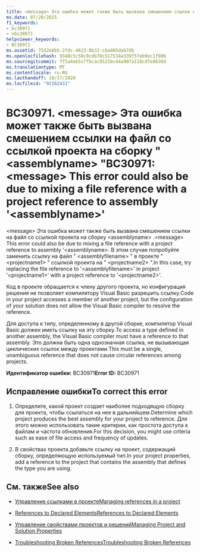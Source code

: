 ```yaml
---
title: <message> Эта ошибка может также быть вызвана смешением ссылки на файл и ссылки проекта на сборку <assemblyname>
ms.date: 07/20/2015
f1_keywords:
- bc30971
- vbc30971
helpviewer_keywords:
- BC30971
ms.assetid: 75d2e8b5-2fdc-4623-8b32-cba805dab7db
ms.openlocfilehash: 9340c5c58c0cdb70c517534a339f57eb9ec1f906
ms.sourcegitcommit: ff5a4eb5cffbcac9521bc44a907a118cd7e8638d
ms.translationtype: MT
ms.contentlocale: ru-RU
ms.lasthandoff: 10/17/2020
ms.locfileid: "92162431"
---
```

# <a name="bc30971-message-this-error-could-also-be-due-to-mixing-a-file-reference-with-a-project-reference-to-assembly-assemblyname"></a><span data-ttu-id="504bd-102">BC30971. \<message> Эта ошибка может также быть вызвана смешением ссылки на файл со ссылкой проекта на сборку " \<assemblyname> "</span><span class="sxs-lookup"><span data-stu-id="504bd-102">BC30971: \<message> This error could also be due to mixing a file reference with a project reference to assembly '\<assemblyname>'</span></span>

<span data-ttu-id="504bd-103">\<message> Эта ошибка может также быть вызвана смешением ссылки на файл со ссылкой проекта на сборку \<assemblyname> .</span><span class="sxs-lookup"><span data-stu-id="504bd-103">\<message> This error could also be due to mixing a file reference with a project reference to assembly '\<assemblyname>.</span></span> <span data-ttu-id="504bd-104">В этом случае попробуйте заменить ссылку на файл " \<assemblyfilename> " в проекте " \<projectname1> " ссылкой проекта на " \<projectname2> ".</span><span class="sxs-lookup"><span data-stu-id="504bd-104">In this case, try replacing the file reference to '\<assemblyfilename>' in project '\<projectname1>' with a project reference to '\<projectname2>'.</span></span>

 <span data-ttu-id="504bd-105">Код в проекте обращается к члену другого проекта, но конфигурация решения не позволяет компилятору Visual Basic разрешить ссылку.</span><span class="sxs-lookup"><span data-stu-id="504bd-105">Code in your project accesses a member of another project, but the configuration of your solution does not allow the Visual Basic compiler to resolve the reference.</span></span>

 <span data-ttu-id="504bd-106">Для доступа к типу, определенному в другой сборке, компилятор Visual Basic должен иметь ссылку на эту сборку.</span><span class="sxs-lookup"><span data-stu-id="504bd-106">To access a type defined in another assembly, the Visual Basic compiler must have a reference to that assembly.</span></span> <span data-ttu-id="504bd-107">Это должна быть одна однозначная ссылка, не вызывающая циклических ссылок между проектами.</span><span class="sxs-lookup"><span data-stu-id="504bd-107">This must be a single, unambiguous reference that does not cause circular references among projects.</span></span>

 <span data-ttu-id="504bd-108">**Идентификатор ошибки:** BC30971</span><span class="sxs-lookup"><span data-stu-id="504bd-108">**Error ID:** BC30971</span></span>

## <a name="to-correct-this-error"></a><span data-ttu-id="504bd-109">Исправление ошибки</span><span class="sxs-lookup"><span data-stu-id="504bd-109">To correct this error</span></span>

1. <span data-ttu-id="504bd-110">Определите, какой проект создает наиболее подходящую сборку для проекта, чтобы ссылаться на нее в дальнейшем.</span><span class="sxs-lookup"><span data-stu-id="504bd-110">Determine which project produces the best assembly for your project to reference.</span></span> <span data-ttu-id="504bd-111">Для этого можно использовать такие критерии, как простота доступа к файлам и частота обновления.</span><span class="sxs-lookup"><span data-stu-id="504bd-111">For this decision, you might use criteria such as ease of file access and frequency of updates.</span></span>

2. <span data-ttu-id="504bd-112">В свойствах проекта добавьте ссылку на проект, содержащий сборку, определяющую используемый тип.</span><span class="sxs-lookup"><span data-stu-id="504bd-112">In your project properties, add a reference to the project that contains the assembly that defines the type you are using.</span></span>

## <a name="see-also"></a><span data-ttu-id="504bd-113">См. также</span><span class="sxs-lookup"><span data-stu-id="504bd-113">See also</span></span>

- [<span data-ttu-id="504bd-114">Управление ссылками в проекте</span><span class="sxs-lookup"><span data-stu-id="504bd-114">Managing references in a project</span></span>](/visualstudio/ide/managing-references-in-a-project)
- [<span data-ttu-id="504bd-115">References to Declared Elements</span><span class="sxs-lookup"><span data-stu-id="504bd-115">References to Declared Elements</span></span>](../../programming-guide/language-features/declared-elements/references-to-declared-elements.md)

- [<span data-ttu-id="504bd-116">Управление свойствами проектов и решений</span><span class="sxs-lookup"><span data-stu-id="504bd-116">Managing Project and Solution Properties</span></span>](/visualstudio/ide/managing-project-and-solution-properties)
- [<span data-ttu-id="504bd-117">Troubleshooting Broken References</span><span class="sxs-lookup"><span data-stu-id="504bd-117">Troubleshooting Broken References</span></span>](/visualstudio/ide/troubleshooting-broken-references)
